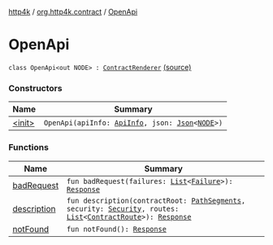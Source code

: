 [http4k](../../index.md) / [org.http4k.contract](../index.md) / [OpenApi](./index.md)

# OpenApi

`class OpenApi<out NODE> : `[`ContractRenderer`](../-contract-renderer/index.md) [(source)](https://github.com/http4k/http4k/blob/master/http4k-contract/src/main/kotlin/org/http4k/contract/OpenApi.kt#L17)

### Constructors

| Name | Summary |
|---|---|
| [&lt;init&gt;](-init-.md) | `OpenApi(apiInfo: `[`ApiInfo`](../-api-info/index.md)`, json: `[`Json`](../../org.http4k.format/-json/index.md)`<`[`NODE`](index.md#NODE)`>)` |

### Functions

| Name | Summary |
|---|---|
| [badRequest](bad-request.md) | `fun badRequest(failures: `[`List`](https://kotlinlang.org/api/latest/jvm/stdlib/kotlin.collections/-list/index.html)`<`[`Failure`](../../org.http4k.lens/-failure/index.md)`>): `[`Response`](../../org.http4k.core/-response/index.md) |
| [description](description.md) | `fun description(contractRoot: `[`PathSegments`](../-path-segments/index.md)`, security: `[`Security`](../-security/index.md)`, routes: `[`List`](https://kotlinlang.org/api/latest/jvm/stdlib/kotlin.collections/-list/index.html)`<`[`ContractRoute`](../-contract-route/index.md)`>): `[`Response`](../../org.http4k.core/-response/index.md) |
| [notFound](not-found.md) | `fun notFound(): `[`Response`](../../org.http4k.core/-response/index.md) |
